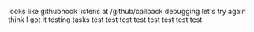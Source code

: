 looks like githubhook listens at /github/callback
debugging
let's try again
think I got it
testing tasks
test
test
test
test
test
test
test
test
